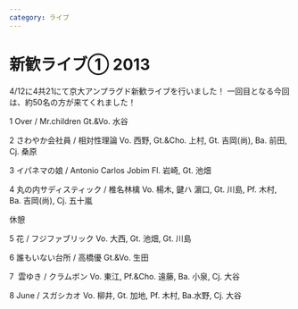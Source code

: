 ```yaml
---
category: ライブ
---
```

# 新歓ライブ① 2013

4/12に4共21にて京大アンプラグド新歓ライブを行いました！
一回目となる今回は、約50名の方が来てくれました！

1 Over / Mr.children
Gt.&amp;Vo. 水谷

2 さわやか会社員 / 相対性理論
Vo. 西野, Gt.&amp;Cho. 上村, Gt. 吉岡(尚), Ba. 前田, Cj. 桑原

3 イパネマの娘 / Antonio Carlos Jobim
Fl. 岩崎, Gt. 池畑

4 丸の内サディスティック / 椎名林檎
Vo. 楊木, 鍵ハ 濵口, Gt. 川島, Pf. 木村, Ba. 吉岡(尚), Cj. 五十嵐

休憩

5 花 / フジファブリック
Vo. 大西, Gt. 池畑, Gt. 川島

6 誰もいない台所 / 高橋優
Gt.&amp;Vo. 生田

7  雲ゆき / クラムボン
Vo. 東江, Pf.&amp;Cho. 遠藤, Ba. 小泉, Cj. 大谷

8 June / スガシカオ
Vo. 柳井, Gt. 加地, Pf. 木村, Ba.水野, Cj. 大谷